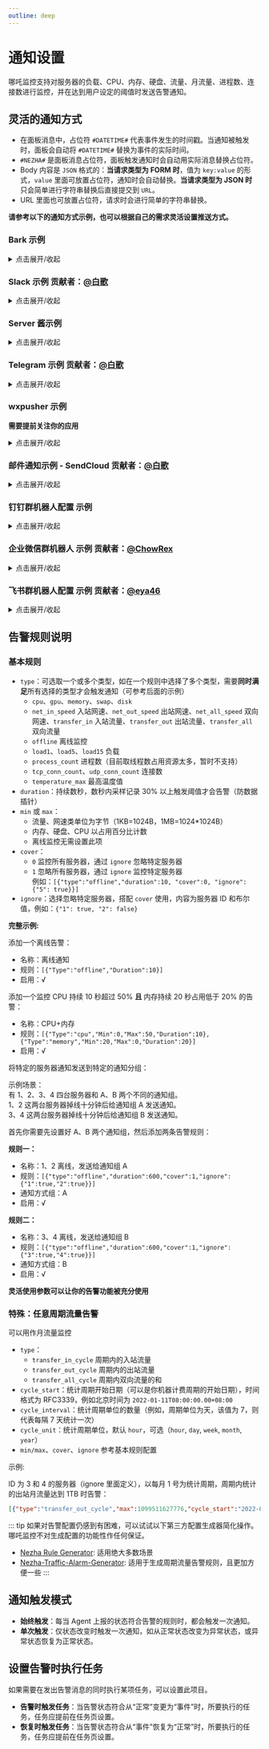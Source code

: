 ```yaml
---
outline: deep
---
```


# 通知设置

哪吒监控支持对服务器的负载、CPU、内存、硬盘、流量、月流量、进程数、连接数进行监控，并在达到用户设定的阈值时发送告警通知。

## 灵活的通知方式

- 在面板消息中，占位符 `#DATETIME#` 代表事件发生的时间戳。当通知被触发时，面板会自动将 `#DATETIME#` 替换为事件的实际时间。
- `#NEZHA#` 是面板消息占位符，面板触发通知时会自动用实际消息替换占位符。
- Body 内容是 `JSON` 格式的：**当请求类型为 FORM 时**，值为 `key:value` 的形式，`value` 里面可放置占位符，通知时会自动替换。**当请求类型为 JSON 时** 只会简单进行字符串替换后直接提交到 `URL`。
- URL 里面也可放置占位符，请求时会进行简单的字符串替换。

**请参考以下的通知方式示例，也可以根据自己的需求灵活设置推送方式。**

### Bark 示例
<details>
  <summary>点击展开/收起</summary>

- 名称：Bark
- URL 组成: /:key/:body or /:key/:title/:body or /:key/:category/:title/:body 
- 请求方式: GET
- 请求类型: 默认
- Body: 空

- 名称：Bark
- URL 组成: /push
- 请求方式: POST
- 请求类型: form
- Body: `{"title": "#SERVER.NAME#","device_key":"xxxxxxxxx","body":"#NEZHA#","icon":"https://xxxxxxxx/nz.png"}`

</details>

### Slack 示例 贡献者：[@白歌](https://github.com/cantoblanco)
<details>
  <summary>点击展开/收起</summary>

#### URL 参数获取说明

请提前准备好 Slack 的 Workspace 并为这个 Workspace 创建一个 App。如果你还没有创建，可以在 [Slack API](https://api.slack.com/apps) 创建一个 App。

创建完成 App 后，需要为这个 App 添加一个 Incoming Webhook。在 App 的设置页面中找到 Incoming Webhooks，将 Activate Incoming Webhooks 勾选为 ON，在页面下方找到并点击 Add New Webhook to Workspace，选择一个 Channel，然后点击允许。完成创建后，你会得到一个 Webhook URL，使用这个 URL 替换下方的示例 URL。

- 名称：Slack
- URL：https://hooks.slack.com/services/xxxxxxxxx/xxxxxxxxx/xxxxxxxxxxxxxxxxxxxxxxxx
- 请求方式: POST
- 请求类型: JSON
- Body: `{"text":"#NEZHA#"}`

</details>

### Server 酱示例
<details>
  <summary>点击展开/收起</summary>

- 名称：Server 酱
- URL：https://sc.ftqq.com/SCUrandomkeys.send?title=哪吒告警信息&desp=#NEZHA#
- 请求方式: GET
- 请求类型: 默认
- Body: 空

**Server 酱进阶**
- 名称：Server 酱
- URL：https://sc.ftqq.com/SCUrandomkeys.send
- 请求方式: POST
- 请求类型: FORM
- Body: 
  ```json
  {
    "title": "#SERVER.NAME#",
    "desp": "**#NEZHA#\n\n平均负载: \"#SERVER.LOAD1#\",\"#SERVER.LOAD5#\",\"#SERVER.LOAD15#\"\n\n## [点击访问面板](https://你的面板域名)\n\n![logo](https://raw.githubusercontent.com/naiba/nezha/master/resource/static/brand.svg)"
  }
  ```

  ![展示](https://github.com/iilemon/nezhahq.github.io/blob/main/docs/images/photo_2023-03-16_00-22-47a.jpg?raw=true) 

</details>

### Telegram 示例 贡献者：[@白歌](https://github.com/cantoblanco)
<details>
  <summary>点击展开/收起</summary>

#### URL 参数获取说明

请提前在 Telegram 中创建一个机器人，获取到机器人的 token 和你的 Telegram 用户 ID。

机器人的 token 和用户 ID 都是数字和字母的组合，可以在 Telegram 中与 @userinfobot 对话获取自己的用户 ID。与 @BotFather 对话，输入命令 /newbot 创建一个机器人，创建完成后可以获得机器人的 token。

得到的 token 和用户 ID 都是字符串，可以直接拼接到 URL 中，如下所示，将其中的 botXXXXXX 替换为你的机器人 token，将 YYYYYY 替换为你的用户 ID。注意，你需要先与机器人对话，否则机器人无法发送消息给你。

- 名称：Telegram
- URL：https://api.telegram.org/botXXXXXX/sendMessage?chat_id=YYYYYY&text=#NEZHA#
- 请求方式: GET
- 请求类型: 默认
- Body: 留空

</details>

### wxpusher 示例
**需要提前关注你的应用**
<details>
  <summary>点击展开/收起</summary>

- 名称: wxpusher
- URL：http://wxpusher.zjiecode.com/api/send/message
- 请求方式: POST
- 请求类型: JSON
- Body: `{"appToken":"你的appToken","topicIds":[],"content":"#NEZHA#","contentType":"1","uids":["你的uid"]}`
</details>

### 邮件通知示例 - SendCloud 贡献者：[@白歌](https://github.com/cantoblanco)
<details>
  <summary>点击展开/收起</summary>

**注意：SendCloud 有每日免费发送邮件限额限制，这里仅作示例，你可以选择付费服务或其他类似的免费服务，使用方法类似。**

#### URL 参数获取说明

该示例使用 SendCloud 作为发信服务，需提前在 [SendCloud](https://www.sendcloud.net/) 注册账号，创建发件邮箱，然后在[这里](https://www.sendcloud.net/sendSetting/apiuser)获取 APIUSER 和 APIKEY。

替换示例 URL 中的 `<替换APIUSER>` 和 `<替换APIKEY>` 为自己的 APIUSER 和 APIKEY，替换 URL 中的 `<自定义发件邮箱>` 和 `<自定义收件邮箱>` 为任意的的发件邮箱和收件邮箱。

- 名称：邮件告警
- URL：https://api.sendcloud.net/apiv2/mail/send?apiUser=<替换APIUSER>&apiKey=<替换APIKEY>&from=<自定义发件邮箱>&fromName=Nezha&to=<自定义收件邮箱>&subject=Nezha-Notification&html=#NEZHA#
- 请求方式: POST
- 请求类型: JSON
- Header: 留空
- Body: 留空

</details>

### 钉钉群机器人配置 示例
<details>
  <summary>点击展开/收起</summary>

#### URL 参数获取说明

请提前在钉钉中创建一个机器人，获取到机器人的 token。

机器人 URL 在钉钉群 - 管理机器人 - 创建机器人后获取，安全方式选择自定义关键词，Body 中 content 值内需包含该关键词。

- 名称: 哪吒探针小跟班
- URL：https://oapi.dingtalk.com/robot/send?access_token=xxxxxxxxxxxxxxxxx
- 请求方式: POST
- 请求类型: JSON
- Header: `{"Content-Type": "application/json"}`
- Body: `{"msgtype": "text","text": {"content":"哪吒探针：\n#NEZHA#"}}`

</details>

### 企业微信群机器人 示例 贡献者：[@ChowRex](https://github.com/ChowRex)
<details>
  <summary>点击展开/收起</summary>

支持的占位符一览

```json
{
    "content": "#NEZHA#",
    "ServerName": "#SERVER.NAME#",
    "ServerIP": "#SERVER.IP#",
    "ServerIPV4": "#SERVER.IPV4#",
    "ServerIPV6": "#SERVER.IPV6#",
    "CPU": "#SERVER.CPU#",
    "MEM": "#SERVER.MEM#",
    "SWAP": "#SERVER.SWAP#",
    "DISK": "#SERVER.DISK#",
    "NetInSpeed": "#SERVER.NETINSPEED#",
    "NetOutSpeed": "#SERVER.NETOUTSPEED#",
    "TransferIn": "#SERVER.TRANSFERIN#",
    "TranferOut": "#SERVER.TRANSFEROUT#",
    "Load1": "#SERVER.LOAD1#",
    "Load5": "#SERVER.LOAD5#",
    "Load15": "#SERVER.LOAD15#",
    "TCP_CONN_COUNT": "#SERVER.TCPCONNCOUNT",  # 无效
    "UDP_CONN_COUNT": "#SERVER.UDPCONNCOUNT",  # 无效
}
```

> [群机器人配置说明 - 文档 - 企业微信开发者中心](https://developer.work.weixin.qq.com/document/path/91770#markdown%E7%B1%BB%E5%9E%8B)

- 名称：企业微信群机器人
- URL：https://qyapi.weixin.qq.com/cgi-bin/webhook/send?key=YOUR_BOT_KEY
- 请求方式: POST
- 请求类型: JSON
- Body: 
    ```json
    {
        "msgtype": "markdown",
        "markdown": {
            "content": "# 哪吒通知消息\n\n\"#NEZHA#\"\n\n> 名称: \"#SERVER.NAME#\"\n> IP: \"#SERVER.IP#\"\n> IPv4: \"#SERVER.IPV4#\"\n> IPv6: \"#SERVER.IPV6#\"\n> CPU: \"#SERVER.CPU#\"\n> 内存: \"#SERVER.MEM#\"\n> 交换分区: \"#SERVER.SWAP#\"\n> 存储: \"#SERVER.DISK#\"\n> 实时上传速度: \"#SERVER.NETINSPEED#\"\n> 实时下载速度: \"#SERVER.NETOUTSPEED#\"\n> 总上传: \"#SERVER.TRANSFERIN#\"\n> 总下载: \"#SERVER.TRANSFEROUT#\"\n> 1分钟内负载: \"#SERVER.LOAD1#\"\n> 5分钟内负载: \"#SERVER.LOAD5#\"\n> 15分钟内负载: \"#SERVER.LOAD15#\"\n> TCP连接数: \"#SERVER.TCPCONNCOUNT\"\n> UDP连接数: \"#SERVER.UDPCONNCOUNT\"\n\n"
        }
    }
    ```

根据需求删减相关内容信息即可。

![通知效果](https://user-images.githubusercontent.com/30169860/223605620-eac53ee6-09f9-4583-94fa-9b0cdedba81c.png)

</details>

### 飞书群机器人配置 示例 贡献者：[@eya46](https://github.com/eya46)
<details>
  <summary>点击展开/收起</summary>

#### URL 参数获取说明

机器人 URL 通过飞书群 - 群机器人 - 添加机器人 - 自定义机器人(webhook)创建后获取。

- 名称: 哪吒面板 Bot
- URL：https://open.feishu.cn/open-apis/bot/v2/hook/xxxxxxxxxxxxxxxxx
- 请求方式: POST
- 请求类型: JSON
- Body: `{"content":{"text":"#NEZHA#\n#DATETIME#"},"msg_type":"text"}`

</details>

## 告警规则说明

### 基本规则

- `type`：可选取一个或多个类型，如在一个规则中选择了多个类型，需要**同时满足**所有选择的类型才会触发通知（可参考后面的示例）
  - `cpu`、`gpu`、`memory`、`swap`、`disk`
  - `net_in_speed` 入站网速、`net_out_speed` 出站网速、`net_all_speed` 双向网速、`transfer_in` 入站流量、`transfer_out` 出站流量、`transfer_all` 双向流量
  - `offline` 离线监控
  - `load1`、`load5`、`load15` 负载
  - `process_count` 进程数（目前取线程数占用资源太多，暂时不支持）
  - `tcp_conn_count`、`udp_conn_count` 连接数
  - `temperature_max` 最高温度值
- `duration`：持续数秒，数秒内采样记录 30% 以上触发阈值才会告警（防数据插针）
- `min` 或 `max`：
  - 流量、网速类单位为字节（1KB=1024B，1MB=1024*1024B）
  - 内存、硬盘、CPU 以占用百分比计数
  - 离线监控无需设置此项
- `cover`： 
  - `0` 监控所有服务器，通过 `ignore` 忽略特定服务器
  - `1` 忽略所有服务器，通过 `ignore` 监控特定服务器  
  例如：`[{"type":"offline","duration":10, "cover":0, "ignore":{"5": true}}]`
- `ignore`：选择忽略特定服务器，搭配 `cover` 使用，内容为服务器 ID 和布尔值，例如：`{"1": true, "2": false}`

**完整示例:**  

添加一个离线告警：

- 名称：离线通知
- 规则：`[{"Type":"offline","Duration":10}]`
- 启用：√

添加一个监控 CPU 持续 10 秒超过 50% **且** 内存持续 20 秒占用低于 20% 的告警：

- 名称：CPU+内存
- 规则：`[{"Type":"cpu","Min":0,"Max":50,"Duration":10},{"Type":"memory","Min":20,"Max":0,"Duration":20}]`
- 启用：√

将特定的服务器通知发送到特定的通知分组：

示例场景：  
有 1、2、3、4 四台服务器和 A、B 两个不同的通知组。  
1、2 这两台服务器掉线十分钟后给通知组 A 发送通知。  
3、4 这两台服务器掉线十分钟后给通知组 B 发送通知。

首先你需要先设置好 A、B 两个通知组，然后添加两条告警规则：

**规则一：**

- 名称：1、2 离线，发送给通知组 A
- 规则：`[{"type":"offline","duration":600,"cover":1,"ignore":{"1":true,"2":true}}]`
- 通知方式组：A
- 启用：√

**规则二：**

- 名称：3、4 离线，发送给通知组 B
- 规则：`[{"type":"offline","duration":600,"cover":1,"ignore":{"3":true,"4":true}}]`
- 通知方式组：B
- 启用：√

**灵活使用参数可以让你的告警功能被充分使用**  

### 特殊：任意周期流量告警

可以用作月流量监控

- `type`：
  - `transfer_in_cycle` 周期内的入站流量
  - `transfer_out_cycle` 周期内的出站流量
  - `transfer_all_cycle` 周期内双向流量的和
- `cycle_start`：统计周期开始日期（可以是你机器计费周期的开始日期），时间格式为 RFC3339，例如北京时间为 `2022-01-11T08:00:00.00+08:00`
- `cycle_interval`：统计周期单位的数量（例如，周期单位为天，该值为 7，则代表每隔 7 天统计一次）
- `cycle_unit`：统计周期单位，默认 `hour`，可选（`hour`, `day`, `week`, `month`, `year`）
- `min/max`、`cover`、`ignore` 参考基本规则配置

示例:  

ID 为 3 和 4 的服务器（ignore 里面定义），以每月 1 号为统计周期，周期内统计的出站月流量达到 1TB 时告警：

```json
[{"type":"transfer_out_cycle","max":1099511627776,"cycle_start":"2022-01-01T00:00:00+08:00","cycle_interval":1,"cycle_unit":"month","cover":1,"ignore":{"3":true,"4":true}}]
```

::: tip
如果对告警配置仍感到有困难，可以试试以下第三方配置生成器简化操作。哪吒监控不对生成配置的功能性作任何保证。

- [Nezha Rule Generator](https://nz.sina.us.kg/): 适用绝大多数场景
- [Nezha-Traffic-Alarm-Generator](https://wiziscool.github.io/Nezha-Traffic-Alarm-Generator/): 适用于生成周期流量告警规则，且更加方便一些
:::

## 通知触发模式

- **始终触发**：每当 Agent 上报的状态符合告警的规则时，都会触发一次通知。
- **单次触发**：仅状态改变时触发一次通知，如从正常状态改变为异常状态，或异常状态恢复为正常状态。

## 设置告警时执行任务

如果需要在发出告警消息的同时执行某项任务，可以设置此项目。

- **告警时触发任务**：当告警状态符合从“正常”变更为“事件”时，所要执行的任务，任务应提前在任务页设置。
- **恢复时触发任务**：当告警状态符合从“事件”恢复为“正常”时，所要执行的任务，任务应提前在任务页设置。